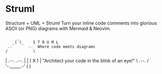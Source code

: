 # Struml
Structure + UML = Struml
Turn your inline code comments into glorious ASCII (or PNG) diagrams with Mermaid & Neovim.


         _
       _( )_    S T R U M L
     .-       -.  Where code meets diagrams
    /           \
   |  .--. .--.  |
   | (    X    ) |  "Architect your code in the blink of an eye!"
    \   .--.   /
     '-._____.-'
         ( )


